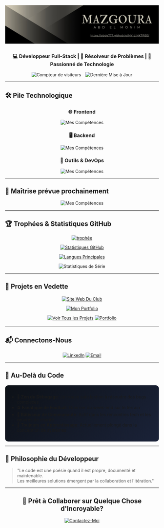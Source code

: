 <h1 align="center">
  <img src="1742345453027.jpg?font=Fira+Code&pause=1000&color=58A6FF&width=435&lines=👋+Bonjour,+je+suis+ABD+EL+MONIM+MAZGOURA!" alt="Typing SVG" /></h1>

<h3 align="center">💻 Développeur Full-Stack | 🧠 Résolveur de Problèmes | 🚀 Passionné de Technologie</h3>
<div align="center">

  <img src="https://visitor-badge.laobi.icu/badge?page_id=abde777.abde777" alt="Compteur de visiteurs" style="margin-right: 10px;" />

  <img src="https://img.shields.io/github/last-commit/abde777/abde777?label=Derni%C3%A8re+Mise+%C3%A0+Jour&style=flat" alt="Dernière Mise à Jour" />

</div>






---

## 🛠️ Pile Technologique

<div align="center">

### 🌐 Frontend

![Mes Compétences](https://skillicons.dev/icons?i=html,css,js,bootstrap)

### 🖥️ Backend

![Mes Compétences](https://skillicons.dev/icons?i=php,mysql)

### 🔧 Outils & DevOps

![Mes Compétences](https://skillicons.dev/icons?i=git,github,vscode)

</div>

---

## 🚀 Maîtrise prévue prochainement

<div align="center" style="margin:15px 0;">

![Mes Compétences](https://skillicons.dev/icons?i=react,tailwind,nextjs,laravel,nodejs,express,docker,aws,figma)

</div>


---

## 🏆 Trophées & Statistiques GitHub

<div align="center">

[![trophée](https://github-profile-trophy.vercel.app/?username=abde777&theme=radical&row=1&margin-w=15)](https://github.com/ryo-ma/github-profile-trophy)

[![Statistiques GitHub](https://github-readme-stats.vercel.app/api?username=abde777&show_icons=true&theme=radical&include_all_commits=true&count_private=true)](https://github.com/anuraghazra/github-readme-stats)

[![Langues Principales](https://github-readme-stats.vercel.app/api/top-langs/?username=abde777&layout=compact&theme=radical)](https://github.com/anuraghazra/github-readme-stats)

![Statistiques de Série](https://github-readme-streak-stats.herokuapp.com/?user=abde777&theme=radical)

</div>

---

## 🌟 Projets en Vedette

<div align="center" style="margin:20px 0;">

[![Site Web Du Club](https://github-readme-stats.vercel.app/api/pin/?username=abde777&repo=CLUB-IT-ISFFO&theme=radical)](https://clubitisfo.vercel.app/)

[![Mon Portfolio](https://github-readme-stats.vercel.app/api/pin/?username=abde777&repo=ABDEL-PORTFOLIO&theme=radical)](https://abdelmonim-mazgoura-portfolio.vercel.app/)

[![Voir Tous les Projets](https://img.shields.io/badge/-VOIR%20TOUS%20LES%20PROJETS-00C4CC?style=for-the-badge&logo=github&logoColor=white)](https://github.com/abde777?tab=repositories)
[![Portfolio](https://img.shields.io/badge/-MON%20PORTFOLIO-FF6B6B?style=for-the-badge&logo=vercel&logoColor=white)](https://abdelmonim-mazgoura.vercel.app/)

</div>

---

## 📬 Connectons-Nous

<div align="center" style="margin-top:20px;">

[![LinkedIn](https://img.shields.io/badge/LinkedIn-0077B5?style=for-the-badge&logo=linkedin&logoColor=white)](https://www.linkedin.com/in/abd-el-monim-mazgoura-webfullstack/)
[![Email](https://img.shields.io/badge/Email-D14836?style=for-the-badge&logo=gmail&logoColor=white)](mailto:mazgouraabdalmounim@email.com)

</div>

---

## 🎯 Au-Delà du Code

<div style="background: linear-gradient(135deg, #0D1117 0%, #1A2238 100%); padding: 15px; border-radius: 10px; margin-top: 20px;">

- 🐞 **Zen du Débogage**: Je trouve satisfaction à résoudre des bugs complexes
- ⚽ **Fanatique de Football**: Guerrier du week-end sur le terrain
- 🤲 **Bâtisseur de Communauté**: Actif dans les rencontres tech et les œuvres de charité
- 🌱 **Toujours en Apprentissage**: Actuellement plongé dans la conception de systèmes

</div>

---

## 💭 Philosophie du Développeur

> "Le code est une poésie quand il est propre, documenté et maintenable.  
> Les meilleures solutions émergent par la collaboration et l'itération."

---

<div align="center" style="margin:30px 0;">

## 🚀 Prêt à Collaborer sur Quelque Chose d'Incroyable?

[![Contactez-Moi](https://img.shields.io/badge/Contactez_Moi-%2358A6FF?style=for-the-badge&logo=mail.ru&logoColor=white)](mazgouraabdalmounim:your@email.com)

</div>
